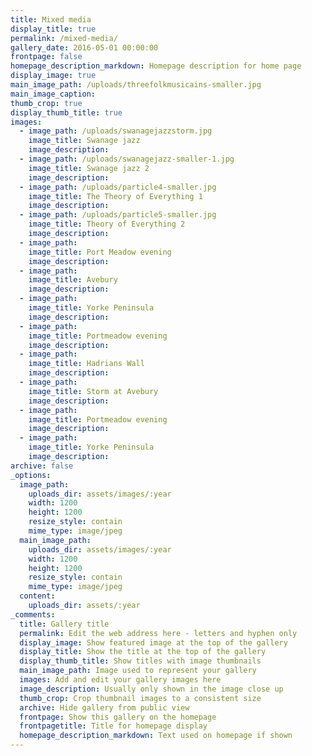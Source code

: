 ```yaml
---
title: Mixed media
display_title: true
permalink: /mixed-media/
gallery_date: 2016-05-01 00:00:00
frontpage: false
homepage_description_markdown: Homepage description for home page
display_image: true
main_image_path: /uploads/threefolkmusicains-smaller.jpg
main_image_caption:
thumb_crop: true
display_thumb_title: true
images:
  - image_path: /uploads/swanagejazzstorm.jpg
    image_title: Swanage jazz
    image_description:
  - image_path: /uploads/swanagejazz-smaller-1.jpg
    image_title: Swanage jazz 2
    image_description:
  - image_path: /uploads/particle4-smaller.jpg
    image_title: The Theory of Everything 1
    image_description:
  - image_path: /uploads/particle5-smaller.jpg
    image_title: Theory of Everything 2
    image_description:
  - image_path:
    image_title: Port Meadow evening
    image_description:
  - image_path:
    image_title: Avebury
    image_description:
  - image_path:
    image_title: Yorke Peninsula
    image_description:
  - image_path:
    image_title: Portmeadow evening
    image_description:
  - image_path:
    image_title: Hadrians Wall
    image_description:
  - image_path:
    image_title: Storm at Avebury
    image_description:
  - image_path:
    image_title: Portmeadow evening
    image_description:
  - image_path:
    image_title: Yorke Peninsula
    image_description:
archive: false
_options:
  image_path:
    uploads_dir: assets/images/:year
    width: 1200
    height: 1200
    resize_style: contain
    mime_type: image/jpeg
  main_image_path:
    uploads_dir: assets/images/:year
    width: 1200
    height: 1200
    resize_style: contain
    mime_type: image/jpeg
  content:
    uploads_dir: assets/:year
_comments:
  title: Gallery title
  permalink: Edit the web address here - letters and hyphen only
  display_image: Show featured image at the top of the gallery
  display_title: Show the title at the top of the gallery
  display_thumb_title: Show titles with image thumbnails
  main_image_path: Image used to represent your gallery
  images: Add and edit your gallery images here
  image_description: Usually only shown in the image close up
  thumb_crop: Crop thumbnail images to a consistent size
  archive: Hide gallery from public view
  frontpage: Show this gallery on the homepage
  frontpagetitle: Title for homepage display
  homepage_description_markdown: Text used on homepage if shown
---
```

